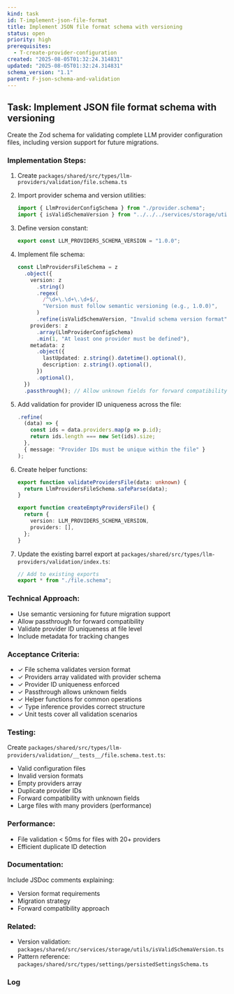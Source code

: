 ```yaml
---
kind: task
id: T-implement-json-file-format
title: Implement JSON file format schema with versioning
status: open
priority: high
prerequisites:
  - T-create-provider-configuration
created: "2025-08-05T01:32:24.314831"
updated: "2025-08-05T01:32:24.314831"
schema_version: "1.1"
parent: F-json-schema-and-validation
---
```


## Task: Implement JSON file format schema with versioning

Create the Zod schema for validating complete LLM provider configuration files, including version support for future migrations.

### Implementation Steps:

1. Create `packages/shared/src/types/llm-providers/validation/file.schema.ts`

2. Import provider schema and version utilities:

   ```typescript
   import { LlmProviderConfigSchema } from "./provider.schema";
   import { isValidSchemaVersion } from "../../../services/storage/utils/isValidSchemaVersion";
   ```

3. Define version constant:

   ```typescript
   export const LLM_PROVIDERS_SCHEMA_VERSION = "1.0.0";
   ```

4. Implement file schema:

   ```typescript
   const LlmProvidersFileSchema = z
     .object({
       version: z
         .string()
         .regex(
           /^\d+\.\d+\.\d+$/,
           "Version must follow semantic versioning (e.g., 1.0.0)",
         )
         .refine(isValidSchemaVersion, "Invalid schema version format"),
       providers: z
         .array(LlmProviderConfigSchema)
         .min(1, "At least one provider must be defined"),
       metadata: z
         .object({
           lastUpdated: z.string().datetime().optional(),
           description: z.string().optional(),
         })
         .optional(),
     })
     .passthrough(); // Allow unknown fields for forward compatibility
   ```

5. Add validation for provider ID uniqueness across the file:

   ```typescript
   .refine(
     (data) => {
       const ids = data.providers.map(p => p.id);
       return ids.length === new Set(ids).size;
     },
     { message: "Provider IDs must be unique within the file" }
   );
   ```

6. Create helper functions:

   ```typescript
   export function validateProvidersFile(data: unknown) {
     return LlmProvidersFileSchema.safeParse(data);
   }

   export function createEmptyProvidersFile() {
     return {
       version: LLM_PROVIDERS_SCHEMA_VERSION,
       providers: [],
     };
   }
   ```

7. Update the existing barrel export at `packages/shared/src/types/llm-providers/validation/index.ts`:
   ```typescript
   // Add to existing exports
   export * from "./file.schema";
   ```

### Technical Approach:

- Use semantic versioning for future migration support
- Allow passthrough for forward compatibility
- Validate provider ID uniqueness at file level
- Include metadata for tracking changes

### Acceptance Criteria:

- ✓ File schema validates version format
- ✓ Providers array validated with provider schema
- ✓ Provider ID uniqueness enforced
- ✓ Passthrough allows unknown fields
- ✓ Helper functions for common operations
- ✓ Type inference provides correct structure
- ✓ Unit tests cover all validation scenarios

### Testing:

Create `packages/shared/src/types/llm-providers/validation/__tests__/file.schema.test.ts`:

- Valid configuration files
- Invalid version formats
- Empty providers array
- Duplicate provider IDs
- Forward compatibility with unknown fields
- Large files with many providers (performance)

### Performance:

- File validation < 50ms for files with 20+ providers
- Efficient duplicate ID detection

### Documentation:

Include JSDoc comments explaining:

- Version format requirements
- Migration strategy
- Forward compatibility approach

### Related:

- Version validation: `packages/shared/src/services/storage/utils/isValidSchemaVersion.ts`
- Pattern reference: `packages/shared/src/types/settings/persistedSettingsSchema.ts`

### Log
